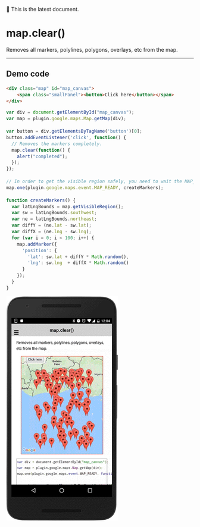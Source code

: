 :green_heart: This is the latest document.

# map.clear()

Removes all markers, polylines, polygons, overlays, etc from the map.

-----------------------------------------------------------------------

## Demo code

```html
<div class="map" id="map_canvas">
    <span class="smallPanel"><button>Click here</button></span>
</div>
```

```js
var div = document.getElementById("map_canvas");
var map = plugin.google.maps.Map.getMap(div);

var button = div.getElementsByTagName('button')[0];
button.addEventListener('click', function() {
  // Removes the markers completely.
  map.clear(function() {
    alert("completed");
  });
});

// In order to get the visible region safely, you need to wait the MAP_READY event.
map.one(plugin.google.maps.event.MAP_READY, createMarkers);

function createMarkers() {
  var latLngBounds = map.getVisibleRegion();
  var sw = latLngBounds.southwest;
  var ne = latLngBounds.northeast;
  var diffY = (ne.lat - sw.lat);
  var diffX = (ne.lng - sw.lng);
  for (var i = 0; i < 100; i++) {
    map.addMarker({
      'position': {
        'lat': sw.lat + diffY * Math.random(),
        'lng': sw.lng  + diffX * Math.random()
      }
    });
  }
}
```

![](image.gif)
